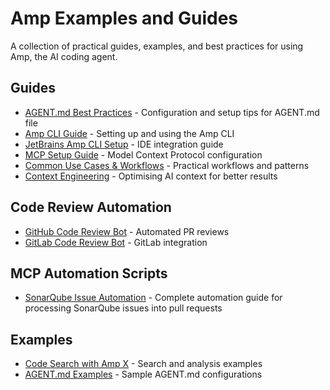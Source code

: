# Amp Examples and Guides

A collection of practical guides, examples, and best practices for using Amp, the AI coding agent.
## Guides

- [AGENT.md Best Practices](guides/AGENT.md_Best_Practices.md) - Configuration and setup tips for AGENT.md file
- [Amp CLI Guide](guides/Amp%20CLI%20Guide.md) - Setting up and using the Amp CLI
- [JetBrains Amp CLI Setup](guides/jetbrains-amp-cli-setup.md) - IDE integration guide
- [MCP Setup Guide](guides/amp-mcp-setup-guide.md) - Model Context Protocol configuration
- [Common Use Cases & Workflows](guides/Common%20Use%20Cases%20&%20Workflows.md) - Practical workflows and patterns
- [Context Engineering](guides/Context%20Engineering%20-%20Amp.md) - Optimising AI context for better results

## Code Review Automation

- [GitHub Code Review Bot](guides/github-code-review-bot/) - Automated PR reviews
- [GitLab Code Review Bot](guides/gitlab-code-review-bot/) - GitLab integration

## MCP Automation Scripts

- [SonarQube Issue Automation](guides/mcp-automation-scripts/sonarqube-automation/) - Complete automation guide for processing SonarQube issues into pull requests

## Examples

- [Code Search with Amp X](examples/code-search-amp-x.md) - Search and analysis examples
- [AGENT.md Examples](AGENT.md_Examples/) - Sample AGENT.md configurations

